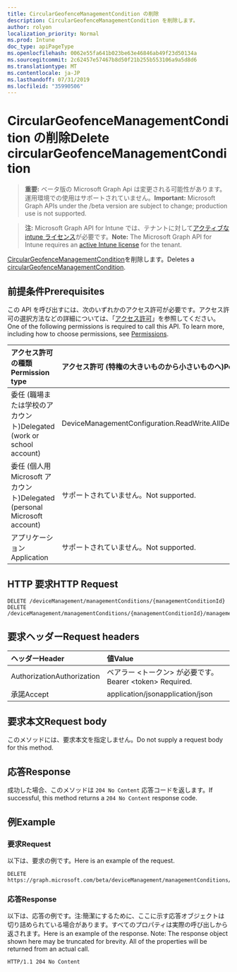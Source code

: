 ```yaml
---
title: CircularGeofenceManagementCondition の削除
description: CircularGeofenceManagementCondition を削除します。
author: rolyon
localization_priority: Normal
ms.prod: Intune
doc_type: apiPageType
ms.openlocfilehash: 0062e55fa641b023be63e46846ab49f23d50134a
ms.sourcegitcommit: 2c62457e57467b8d50f21b255b553106a9a5d8d6
ms.translationtype: MT
ms.contentlocale: ja-JP
ms.lasthandoff: 07/31/2019
ms.locfileid: "35990506"
---
```

# <a name="delete-circulargeofencemanagementcondition"></a><span data-ttu-id="25eb2-103">CircularGeofenceManagementCondition の削除</span><span class="sxs-lookup"><span data-stu-id="25eb2-103">Delete circularGeofenceManagementCondition</span></span>

> <span data-ttu-id="25eb2-104">**重要:** ベータ版の Microsoft Graph Api は変更される可能性があります。運用環境での使用はサポートされていません。</span><span class="sxs-lookup"><span data-stu-id="25eb2-104">**Important:** Microsoft Graph APIs under the /beta version are subject to change; production use is not supported.</span></span>

> <span data-ttu-id="25eb2-105">**注:** Microsoft Graph API for Intune では、テナントに対して[アクティブな intune ライセンス](https://go.microsoft.com/fwlink/?linkid=839381)が必要です。</span><span class="sxs-lookup"><span data-stu-id="25eb2-105">**Note:** The Microsoft Graph API for Intune requires an [active Intune license](https://go.microsoft.com/fwlink/?linkid=839381) for the tenant.</span></span>

<span data-ttu-id="25eb2-106">[CircularGeofenceManagementCondition](../resources/intune-fencing-circulargeofencemanagementcondition.md)を削除します。</span><span class="sxs-lookup"><span data-stu-id="25eb2-106">Deletes a [circularGeofenceManagementCondition](../resources/intune-fencing-circulargeofencemanagementcondition.md).</span></span>

## <a name="prerequisites"></a><span data-ttu-id="25eb2-107">前提条件</span><span class="sxs-lookup"><span data-stu-id="25eb2-107">Prerequisites</span></span>
<span data-ttu-id="25eb2-p101">この API を呼び出すには、次のいずれかのアクセス許可が必要です。アクセス許可の選択方法などの詳細については、「[アクセス許可](/graph/permissions-reference)」を参照してください。</span><span class="sxs-lookup"><span data-stu-id="25eb2-p101">One of the following permissions is required to call this API. To learn more, including how to choose permissions, see [Permissions](/graph/permissions-reference).</span></span>

|<span data-ttu-id="25eb2-110">アクセス許可の種類</span><span class="sxs-lookup"><span data-stu-id="25eb2-110">Permission type</span></span>|<span data-ttu-id="25eb2-111">アクセス許可 (特権の大きいものから小さいものへ)</span><span class="sxs-lookup"><span data-stu-id="25eb2-111">Permissions (from most to least privileged)</span></span>|
|:---|:---|
|<span data-ttu-id="25eb2-112">委任 (職場または学校のアカウント)</span><span class="sxs-lookup"><span data-stu-id="25eb2-112">Delegated (work or school account)</span></span>|<span data-ttu-id="25eb2-113">DeviceManagementConfiguration.ReadWrite.All</span><span class="sxs-lookup"><span data-stu-id="25eb2-113">DeviceManagementConfiguration.ReadWrite.All</span></span>|
|<span data-ttu-id="25eb2-114">委任 (個人用 Microsoft アカウント)</span><span class="sxs-lookup"><span data-stu-id="25eb2-114">Delegated (personal Microsoft account)</span></span>|<span data-ttu-id="25eb2-115">サポートされていません。</span><span class="sxs-lookup"><span data-stu-id="25eb2-115">Not supported.</span></span>|
|<span data-ttu-id="25eb2-116">アプリケーション</span><span class="sxs-lookup"><span data-stu-id="25eb2-116">Application</span></span>|<span data-ttu-id="25eb2-117">サポートされていません。</span><span class="sxs-lookup"><span data-stu-id="25eb2-117">Not supported.</span></span>|

## <a name="http-request"></a><span data-ttu-id="25eb2-118">HTTP 要求</span><span class="sxs-lookup"><span data-stu-id="25eb2-118">HTTP Request</span></span>
<!-- {
  "blockType": "ignored"
}
-->
``` http
DELETE /deviceManagement/managementConditions/{managementConditionId}
DELETE /deviceManagement/managementConditions/{managementConditionId}/managementConditionStatements/{managementConditionStatementId}/managementConditions/{managementConditionId}
```

## <a name="request-headers"></a><span data-ttu-id="25eb2-119">要求ヘッダー</span><span class="sxs-lookup"><span data-stu-id="25eb2-119">Request headers</span></span>
|<span data-ttu-id="25eb2-120">ヘッダー</span><span class="sxs-lookup"><span data-stu-id="25eb2-120">Header</span></span>|<span data-ttu-id="25eb2-121">値</span><span class="sxs-lookup"><span data-stu-id="25eb2-121">Value</span></span>|
|:---|:---|
|<span data-ttu-id="25eb2-122">Authorization</span><span class="sxs-lookup"><span data-stu-id="25eb2-122">Authorization</span></span>|<span data-ttu-id="25eb2-123">ベアラー &lt;トークン&gt; が必要です。</span><span class="sxs-lookup"><span data-stu-id="25eb2-123">Bearer &lt;token&gt; Required.</span></span>|
|<span data-ttu-id="25eb2-124">承諾</span><span class="sxs-lookup"><span data-stu-id="25eb2-124">Accept</span></span>|<span data-ttu-id="25eb2-125">application/json</span><span class="sxs-lookup"><span data-stu-id="25eb2-125">application/json</span></span>|

## <a name="request-body"></a><span data-ttu-id="25eb2-126">要求本文</span><span class="sxs-lookup"><span data-stu-id="25eb2-126">Request body</span></span>
<span data-ttu-id="25eb2-127">このメソッドには、要求本文を指定しません。</span><span class="sxs-lookup"><span data-stu-id="25eb2-127">Do not supply a request body for this method.</span></span>

## <a name="response"></a><span data-ttu-id="25eb2-128">応答</span><span class="sxs-lookup"><span data-stu-id="25eb2-128">Response</span></span>
<span data-ttu-id="25eb2-129">成功した場合、このメソッドは `204 No Content` 応答コードを返します。</span><span class="sxs-lookup"><span data-stu-id="25eb2-129">If successful, this method returns a `204 No Content` response code.</span></span>

## <a name="example"></a><span data-ttu-id="25eb2-130">例</span><span class="sxs-lookup"><span data-stu-id="25eb2-130">Example</span></span>

### <a name="request"></a><span data-ttu-id="25eb2-131">要求</span><span class="sxs-lookup"><span data-stu-id="25eb2-131">Request</span></span>
<span data-ttu-id="25eb2-132">以下は、要求の例です。</span><span class="sxs-lookup"><span data-stu-id="25eb2-132">Here is an example of the request.</span></span>
``` http
DELETE https://graph.microsoft.com/beta/deviceManagement/managementConditions/{managementConditionId}
```

### <a name="response"></a><span data-ttu-id="25eb2-133">応答</span><span class="sxs-lookup"><span data-stu-id="25eb2-133">Response</span></span>
<span data-ttu-id="25eb2-p102">以下は、応答の例です。注:簡潔にするために、ここに示す応答オブジェクトは切り詰められている場合があります。すべてのプロパティは実際の呼び出しから返されます。</span><span class="sxs-lookup"><span data-stu-id="25eb2-p102">Here is an example of the response. Note: The response object shown here may be truncated for brevity. All of the properties will be returned from an actual call.</span></span>
``` http
HTTP/1.1 204 No Content
```





